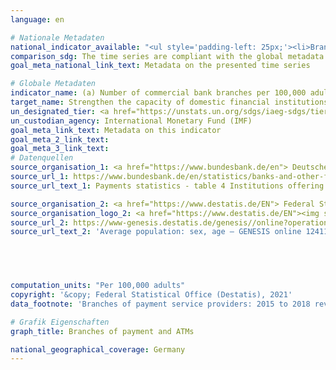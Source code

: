 ```yaml
---
language: en    

# Nationale Metadaten    
national_indicator_available: "<ul style='padding-left: 25px;'><li>Branches of payment service providers</li> <li> ATMs of national payment service providers</li></ul>"    
comparison_sdg: The time series are compliant with the global metadata.    
goal_meta_national_link_text: Metadata on the presented time series    

# Globale Metadaten    
indicator_name: (a) Number of commercial bank branches per 100,000 adults and (b) number of automated teller machines (ATMs) per 100,000 adults    
target_name: Strengthen the capacity of domestic financial institutions to encourage and expand access to banking, insurance and financial services for all    
un_designated_tier: <a href="https://unstats.un.org/sdgs/iaeg-sdgs/tier-classification/" title="Click here for more information on the UN tier classification."  target="_blank">Tier I</a>    
un_custodian_agency: International Monetary Fund (IMF)    
goal_meta_link_text: Metadata on this indicator    
goal_meta_2_link_text:     
goal_meta_3_link_text:         
# Datenquellen
source_organisation_1: <a href="https://www.bundesbank.de/en"> Deutsche Bundesbank </a>
source_url_1: https://www.bundesbank.de/en/statistics/banks-and-other-financial-corporations/payments-statistics/statistics-on-payments-and-securities-trading-810330
source_url_text_1: Payments statistics - table 4 Institutions offering payment services to non-PSPs

source_organisation_2: <a href="https://www.destatis.de/EN"> Federal Statistical Office (Destatis) </a>
source_organisation_logo_2: <a href="https://www.destatis.de/EN"><img src="https://g205sdgs.github.io/sdg-indicators/public/OrgImgEn/destatis.png" alt="Logo destatis" style="height:60px; width:148px"/></a>
source_url_2: https://www-genesis.destatis.de/genesis//online?operation=table&code=12411-0041&bypass=true&language=en
source_url_text_2: 'Average population: sex, age – GENESIS online 12411-0041'




    
computation_units: "Per 100,000 adults"    
copyright: '&copy; Federal Statistical Office (Destatis), 2021'    
data_footnote: 'Branches of payment service providers: 2015 to 2018 revised data. ATMs of national payment service providers: 2016 to 2018 revised data.'    

# Grafik Eigenschaften    
graph_title: Branches of payment and ATMs    

national_geographical_coverage: Germany    
---
```


<span></span>